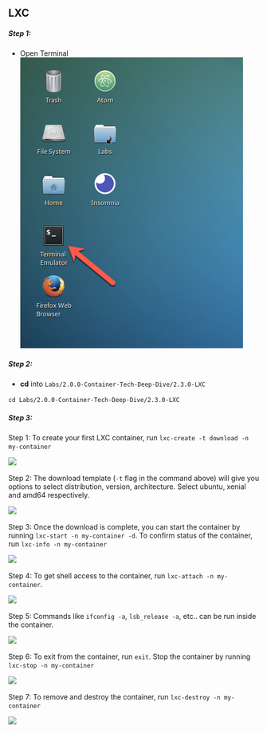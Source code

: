 ## LXC

##### Step 1:

* Open Terminal
![](img/Open-Terminal.png)

##### Step 2:
*  **cd** into  `Labs/2.0.0-Container-Tech-Deep-Dive/2.3.0-LXC`

```cd Labs/2.0.0-Container-Tech-Deep-Dive/2.3.0-LXC```

##### Step 3:

Step 1: To create your first LXC container, run `lxc-create -t download -n my-container`

![](img/lxc-1.png)

    
Step 2: The download template (`-t` flag in the command above) will give you options to select distribution, version, architecture. Select ubuntu, xenial and amd64 respectively.

![](img/lxc-2.png)

    
Step 3: Once the download is complete, you can start the container by running `lxc-start -n my-container -d`. To confirm status of the container, run `lxc-info -n my-container`

![](img/lxc-3.png)


Step 4: To get shell access to the container, run `lxc-attach -n my-container`.

![](img/lxc-4.png)

    
Step 5: Commands like `ifconfig -a`, `lsb_release -a`, etc.. can be run inside the container.

![](img/lxc-5.png)

    
Step 6: To exit from the container, run `exit`. Stop the container by running `lxc-stop -n my-container` 

![](img/lxc-6.png)

    
Step 7: To remove and destroy the container, run `lxc-destroy -n my-container`

![](img/lxc-7.png)
